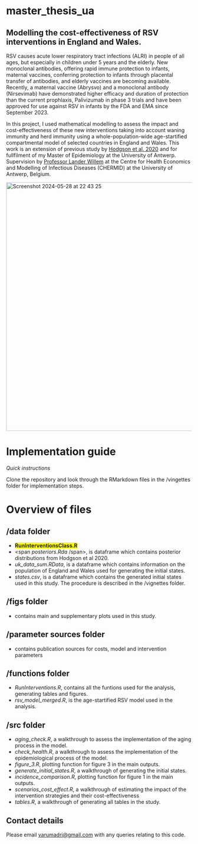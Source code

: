 # master_thesis_ua
## Modelling the cost-effectiveness of RSV interventions in England and Wales. 
RSV causes acute lower respiratory tract infections (ALRI) in people of all ages, but especially in children under 5 years and the elderly. New monoclonal antibodies, offering rapid immune protection to infants, maternal vaccines, conferring protection to infants through placental transfer of antibodies, and elderly vaccines are becoming available. Recently, a maternal vaccine (Abrysvo) and a monoclonal antibody (Nirsevimab) have demonstrated higher efficacy and duration of protection than the current prophlaxis, Palivizumab in phase 3 trials and have been approved for use against RSV in infants by the FDA and EMA since September 2023. 

In this project, I used mathematical modelling to assess the impact and cost-effectiveness of these new interventions taking into account waning immunity and herd immunity using a whole-population-wide age-startified compartmental model of selected countries in England and Wales. This work is an extension of previous study by [Hodgson et al. 2020](https://bmcmedicine.biomedcentral.com/articles/10.1186/s12916-020-01802-8) and for fullfilment of my Master of Epidemiology at the University of Antwerp. Supervision by [Professor Lander Willem](https://www.uantwerpen.be/en/staff/lander-willem/) at the Centre for Health Economics and Modelling of Infectious Diseases (CHERMID) at the University of Antwerp, Belgium. 

<img width="674" alt="Screenshot 2024-05-28 at 22 43 25" src="https://github.com/arumadri/master_thesis_ua/assets/42062974/3d79b218-7ec0-4e37-9960-ce5dd139c561">

# Implementation guide 
*Quick instructions*

Clone the repository and look through the RMarkdown files in the /vingettes folder for implementation steps.

# Overview of files 
## /data folder 
+ <span style="background-color: yellow; font-weight: bold;">RunInterventionsClass.R</span>
+ <span *posteriors.Rda* /span>, is dataframe which contains posterior distributions from Hodgson et al 2020.
+ *uk_data_sum.RData*, is a dataframe which contains information on the population of England and Wales used for generating the initial states.
+ *states.csv*, is a dataframe which contains the generated initial states used in this study. The procedure is described in the /vignettes folder.

## /figs folder 
+ contains main and supplementary plots used in this study.

## /parameter sources folder
+ contains publication sources for costs, model and intervention parameters

## /functions folder 
+ *RunInterventions.R*, contains all the funtions used for the analysis, generating tables and figures.
+ *rsv_model_merged.R*, is the age-startified RSV model used in the analysis.

## /src folder 
+ *aging_check.R*, a walkthrough to assess the implementation of the aging process in the model.
+ *check_health.R*, a walkthrough to assess the implementation of the epidemiological process of the model.
+ *figure_3.R*, plotting function for figure 3 in the main outputs.
+ *generate_initial_states.R*, a walkthrough of generating the initial states.
+ *incidence_comparison.R*, plotting function for figure 1 in the main outputs.
+ *scenarios_cost_effect.R*, a walkthrough of estimating the impact of the intervention strategies and their cost-effectiveness
+ *tables.R*, a walkthrough of generating all tables in the study.

## Contact details 
Please email [varumadri@gmail.com](varumadri@gmail.com) with any queries relating to this code.
